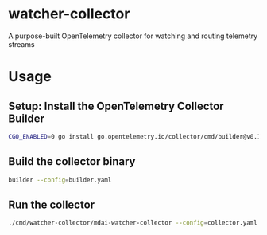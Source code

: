 # watcher-collector

A purpose-built OpenTelemetry collector for watching and routing telemetry streams

# Usage

## Setup: Install the OpenTelemetry Collector Builder

```sh
CGO_ENABLED=0 go install go.opentelemetry.io/collector/cmd/builder@v0.117.0
```

## Build the collector binary

```sh
builder --config=builder.yaml 
```

## Run the collector

```sh
./cmd/watcher-collector/mdai-watcher-collector --config=collector.yaml  
```
